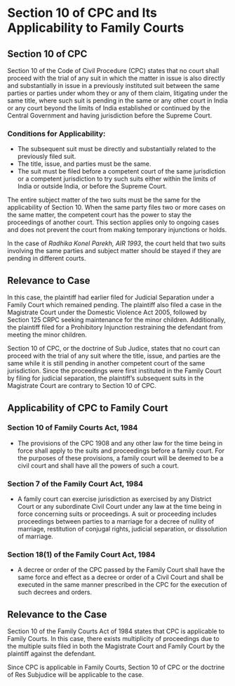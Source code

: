 # Section 10 of CPC and Its Applicability to Family Courts

## Section 10 of CPC

Section 10 of the Code of Civil Procedure (CPC) states that no court shall proceed with the trial of any suit in which the matter in issue is also directly and substantially in issue in a previously instituted suit between the same parties or parties under whom they or any of them claim, litigating under the same title, where such suit is pending in the same or any other court in India or any court beyond the limits of India established or continued by the Central Government and having jurisdiction before the Supreme Court. 

### Conditions for Applicability:
- The subsequent suit must be directly and substantially related to the previously filed suit.
- The title, issue, and parties must be the same.
- The suit must be filed before a competent court of the same jurisdiction or a competent jurisdiction to try such suits either within the limits of India or outside India, or before the Supreme Court.

The entire subject matter of the two suits must be the same for the applicability of Section 10. When the same party files two or more cases on the same matter, the competent court has the power to stay the proceedings of another court. This section applies only to ongoing cases and does not prevent the court from making temporary injunctions or holds.

In the case of *Radhika Konel Parekh, AIR 1993*, the court held that two suits involving the same parties and subject matter should be stayed if they are pending in different courts.

## Relevance to Case

In this case, the plaintiff had earlier filed for Judicial Separation under a Family Court which remained pending. The plaintiff also filed a case in the Magistrate Court under the Domestic Violence Act 2005, followed by Section 125 CRPC seeking maintenance for the minor children. Additionally, the plaintiff filed for a Prohibitory Injunction restraining the defendant from meeting the minor children.

Section 10 of CPC, or the doctrine of Sub Judice, states that no court can proceed with the trial of any suit where the title, issue, and parties are the same while it is still pending in another competent court of the same jurisdiction. Since the proceedings were first instituted in the Family Court by filing for judicial separation, the plaintiff’s subsequent suits in the Magistrate Court are contrary to Section 10 of CPC.

## Applicability of CPC to Family Court

### Section 10 of Family Courts Act, 1984

- The provisions of the CPC 1908 and any other law for the time being in force shall apply to the suits and proceedings before a family court. For the purposes of these provisions, a family court will be deemed to be a civil court and shall have all the powers of such a court.

### Section 7 of the Family Court Act, 1984

- A family court can exercise jurisdiction as exercised by any District Court or any subordinate Civil Court under any law at the time being in force concerning suits or proceedings. A suit or proceeding includes proceedings between parties to a marriage for a decree of nullity of marriage, restitution of conjugal rights, judicial separation, or dissolution of marriage.

### Section 18(1) of the Family Court Act, 1984

- A decree or order of the CPC passed by the Family Court shall have the same force and effect as a decree or order of a Civil Court and shall be executed in the same manner prescribed in the CPC for the execution of such decrees and orders.

## Relevance to the Case

Section 10 of the Family Courts Act of 1984 states that CPC is applicable to Family Courts. In this case, there exists multiplicity of proceedings due to the multiple suits filed in both the Magistrate Court and Family Court by the plaintiff against the defendant. 

Since CPC is applicable in Family Courts, Section 10 of CPC or the doctrine of Res Subjudice will be applicable to the case.
